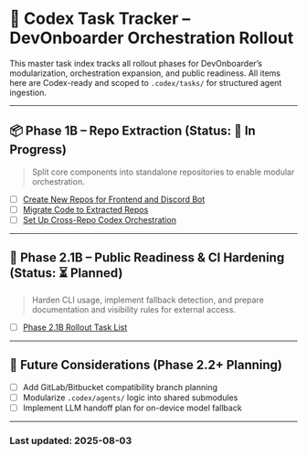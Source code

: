 # 🧠 Codex Task Tracker – DevOnboarder Orchestration Rollout

This master task index tracks all rollout phases for DevOnboarder’s modularization, orchestration expansion, and public readiness. All items here are Codex-ready and scoped to `.codex/tasks/` for structured agent ingestion.

---

## 📦 Phase 1B – Repo Extraction (Status: 🚧 In Progress)

> Split core components into standalone repositories to enable modular orchestration.

- [ ] [Create New Repos for Frontend and Discord Bot](create_new_repos_checklist.md)
- [ ] [Migrate Code to Extracted Repos](migrate_code_checklist.md)
- [ ] [Set Up Cross-Repo Codex Orchestration](cross_repo_orchestration_checklist.md)

---

## 🧭 Phase 2.1B – Public Readiness & CI Hardening (Status: ⏳ Planned)

> Harden CLI usage, implement fallback detection, and prepare documentation and visibility rules for external access.

- [ ] [Phase 2.1B Rollout Task List](phase2_1b_rollout_tasks.md)

---

## 🔮 Future Considerations (Phase 2.2+ Planning)

- [ ] Add GitLab/Bitbucket compatibility branch planning
- [ ] Modularize `.codex/agents/` logic into shared submodules
- [ ] Implement LLM handoff plan for on-device model fallback

---

### Last updated: 2025-08-03

